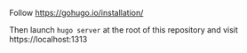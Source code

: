 

Follow https://gohugo.io/installation/

Then launch `hugo server` at the root of this repository and visit https://localhost:1313

